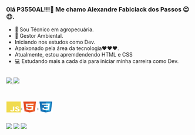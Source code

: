 ### 0lá P3550AL!!!👋 Me chamo Alexandre Fabiciack dos Passos 😉😉.

- 🌱 Sou Técnico em agropecuária.
- 🌲 Gestor Ambiental.
- Iniciando nos estudos como Dev.
- Apaixonado pela área da tecnologia❤️❤️❤️.
- Atualmente, estou apremdendendo HTML e CSS 
- 💻 Estudando mais a cada dia para iniciar minha carreira como Dev.
##
<div>
  <a href="https://github.com/AlexandreFabiciack">
    <picture>
<source 
  srcset="https://github-readme-stats.vercel.app/api?username=AlexandreFabiciack&show_icons=true&theme=dark"
  media="(prefers-color-scheme: dark)"
/>
<source
  srcset="https://github-readme-stats.vercel.app/api?username=AlexandreFabiciack&show_icons=true"
  media="(prefers-color-scheme: light), (prefers-color-scheme: dark)"
/>
<img src="https://github-readme-stats.vercel.app/api?username=AlexandreFabiciack&show_icons=true" />
</picture>
    <img height="180em" src="https://github-readme-stats.vercel.app/api/top-langs/?username=AlexandreFabiciack&layout=compact)](https://github.com/anuraghazra/github-readme-stats)"
</div>
    
##

  <div style="display: inline_block"><br>
  <img align="center" alt="Rafa-Js" height="30" width="40" src="https://raw.githubusercontent.com/devicons/devicon/master/icons/javascript/javascript-plain.svg">
  <img align="center" alt="Alexandre-HTML" height="30" width="40" src="https://raw.githubusercontent.com/devicons/devicon/master/icons/html5/html5-original.svg">
  <img align="center" alt="Rafa-CSS" height="30" width="40" src="https://raw.githubusercontent.com/devicons/devicon/master/icons/css3/css3-original.svg">

##

<div> 
  <a href="" target="_blank"><img src="https://img.shields.io/badge/-Instagram-%23E4405F?style=for-the-badge&logo=instagram&logoColor=white" target="_blank"></a> 
  <a href = "mailto:alexandre.fabiciack@gmail.com"><img src="https://img.shields.io/badge/-Gmail-%23333?style=for-the-badge&logo=gmail&logoColor=white" target="_blank"></a>
  <a href="https://https://www.linkedin.com/in/alexandre-fabiciack-1b5521238/" target="_blank"><img src="https://img.shields.io/badge/-LinkedIn-%230077B5?style=for-the-badge&logo=linkedin&logoColor=white" target="_blank"></a> 
  
</div>

